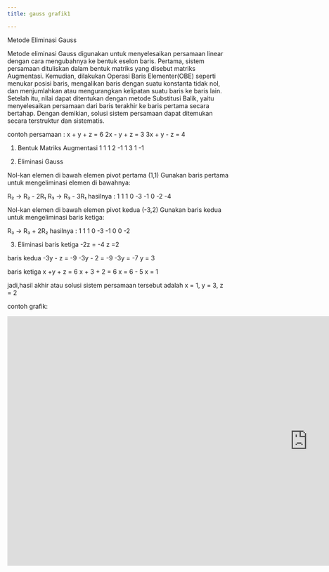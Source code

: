```yaml
---
title: gauss grafik1

---
```


Metode Eliminasi Gauss

Metode eliminasi Gauss digunakan untuk menyelesaikan persamaan linear dengan cara mengubahnya ke bentuk eselon baris.
Pertama, sistem persamaan dituliskan dalam bentuk matriks yang disebut matriks Augmentasi.
Kemudian, dilakukan Operasi Baris Elementer(OBE) seperti menukar posisi baris, mengalikan baris  dengan suatu konstanta tidak nol, dan menjumlahkan atau mengurangkan kelipatan suatu baris ke baris lain.
Setelah itu, nilai dapat ditentukan dengan metode Substitusi Balik, yaitu menyelesaikan  persamaan dari baris terakhir ke baris pertama secara bertahap. Dengan demikian, solusi sistem persamaan dapat ditemukan secara terstruktur dan sistematis.

contoh persamaan :
x + y + z = 6
2x - y + z = 3
3x + y - z = 4

1. Bentuk Matriks Augmentasi 
   1 1 1
   2 -1 1
   3 1 -1

2. Eliminasi Gauss

Nol-kan elemen di bawah elemen pivot pertama (1,1)
Gunakan baris pertama untuk mengeliminasi elemen di bawahnya:

R₂ → R₂ - 2R₁
R₃ → R₃ - 3R₁
    hasilnya : 
1 1 1
0 -3 -1
0 -2 -4

Nol-kan elemen di bawah elemen pivot kedua (-3,2)
Gunakan baris kedua untuk mengeliminasi baris ketiga:

R₃ → R₃ + 2R₂
hasilnya : 
1 1 1
0 -3 -1
0 0 -2

3. Eliminasi 
baris ketiga 
-2z = -4
  z =2
  
baris kedua 
-3y - z = -9
-3y - 2 = -9
-3y = -7
y = 3

baris ketiga 
x +y + z = 6
x + 3 + 2 = 6
x = 6 - 5
x = 1

jadi,hasil akhir atau solusi sistem persamaan tersebut adalah 
x = 1, y = 3, z = 2

contoh grafik: 
<iframe scrolling="no" title="grafik22" src="https://www.geogebra.org/material/iframe/id/vxdan5wh/width/1366/height/569/border/888888/sfsb/true/smb/false/stb/false/stbh/false/ai/false/asb/false/sri/false/rc/false/ld/false/sdz/false/ctl/false" width="1366px" height="569px" style="border:0px;"> </iframe>
